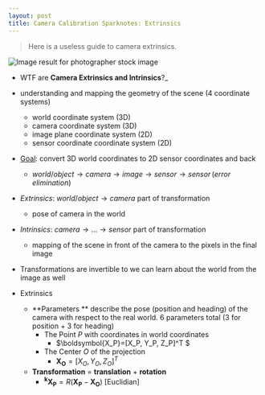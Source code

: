 ```yaml
---
layout: post
title: Camera Calibration Sparknotes: Extrinsics
---
```

 > Here is a useless guide to camera extrinsics.
 
 ![Image result for photographer stock image](https://c8.alamy.com/comp/GDB8H4/happy-one-indian-cameraman-photographer-camera-clicking-picture-photography-GDB8H4.jpg)
 - WTF are **Camera Extrinsics and Intrinsics**?_

  - understanding and mapping the geometry of the scene (4 coordinate systems)
    - world coordinate system (3D)
    - camera coordinate system (3D)
    - image plane coordinate system (2D)
    - sensor coordinate coordinate system (2D)

  - <u>Goal</u>: convert 3D world coordinates to 2D sensor coordinates and back
    - $world/object \rightarrow camera \rightarrow image \rightarrow sensor \rightarrow sensor\, (error\,elimination)$
  - *Extrinsics*: $world/object \rightarrow camera$ part of transformation
    - pose of camera in the world
  - *Intrinsics*: $camera \rightarrow\ldots\rightarrow sensor$ part of transformation
    - mapping of the scene in front of the camera to the pixels in the final image
  - Transformations are invertible to we can learn about the world from the image as well

- Extrinsics

  - **Parameters ** describe the pose (position and heading) of the camera with respect to the real world.  6 parameters total (3 for position + 3 for heading)
    - The Point $P$ with coordinates in world coordinates 
      - $\boldsymbol{X_P}=[X_P, Y_P, Z_P]^T $
    - The Center $O$ of the projection
      - $\boldsymbol{X_O}=[X_O,Y_O,Z_O]^T$
  - **Transformation** = **translation** + **rotation**
    - $\boldsymbol{^kX_P} = R(\boldsymbol{X_P}-\boldsymbol{X_O})$ [Euclidian]
